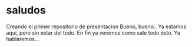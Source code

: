# saludos
Creando el primer repositorio de presentacion
Bueno, bueno..
Ya estamos aquí, pero sin estar del todo. En fin ya veremos como sale todo esto.
Ya hablaremos...
